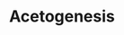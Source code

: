 ---
annotations:
- id: PW:0000002
  parent: classic metabolic pathway
  type: Pathway Ontology
  value: classic metabolic pathway
- id: PW:0000057
  parent: classic metabolic pathway
  type: Pathway Ontology
  value: carbon fixation pathway
authors:
- Larsgw
- Khanspers
- DeSl
description: 'Acetogenesis from H2 and CO2 in Acetobacterium woodii, based on Figure
  3 from Diender et al (2015) [PMID:26635746]. This pathway model shows both proposed
  theoretical pathways of CO conversion to acetate, as well as the acetogenic metabolism
  driven by CO co-fermented with formate. Two large complexes are involved in this
  process (top right corner): 1. the RnF complex (sodium ion transport outside of
  the cell membrane) 2. the ATPase complex (sodium ion translocation to inner cell
  membrane).'
last-edited: 2022-01-20
organisms:
- Acetobacterium woodii
redirect_from:
- /index.php/Pathway:WP5019
- /instance/WP5019
revision: null
schema-jsonld:
- '@context': https://schema.org/
  '@id': https://wikipathways.github.io/pathways/WP5019.html
  '@type': Dataset
  creator:
    '@type': Organization
    name: WikiPathways
  description: 'Acetogenesis from H2 and CO2 in Acetobacterium woodii, based on Figure
    3 from Diender et al (2015) [PMID:26635746]. This pathway model shows both proposed
    theoretical pathways of CO conversion to acetate, as well as the acetogenic metabolism
    driven by CO co-fermented with formate. Two large complexes are involved in this
    process (top right corner): 1. the RnF complex (sodium ion transport outside of
    the cell membrane) 2. the ATPase complex (sodium ion translocation to inner cell
    membrane).'
  keywords:
  - 10-Formyltetrahydrofolate
  - 5,10-Methenyltetrahydrofolate
  - 5,10-Methylenetetrahydrofolate
  - 5-Methyltetrahydrofolate
  - ADP
  - ATP
  - AckA
  - AcsA
  - AcsB1
  - AcsC
  - AcsD
  - AcsE
  - AtpA
  - AtpB
  - AtpC
  - AtpD
  - AtpE
  - AtpF
  - AtpG
  - AtpH
  - FchA
  - FdhF1
  - FdhF2
  - Fhs1
  - FolD
  - HSCoA
  - HycB1
  - HycB2
  - HycB3
  - HydA1
  - HydA2
  - HydB
  - HydC
  - HydD
  - MetF
  - MetV
  - NAD(1-)
  - NADH
  - Oxidised ferredoxin
  - Pta
  - Reduced ferredoxin
  - RnfA
  - RnfB
  - RnfC
  - RnfC2
  - RnfD
  - RnfE
  - RnfG
  - Tetrahydrofolate
  - acetate
  - acetyl-CoA
  - acetyl-phosphate
  - carbon dioxide
  - carbon monooxide
  - dihydrogen
  - formate
  - hydrogenphosphate
  - hydron
  - methyl
  license: CC0
  name: Acetogenesis
seo: CreativeWork
title: Acetogenesis
wpid: WP5019
---